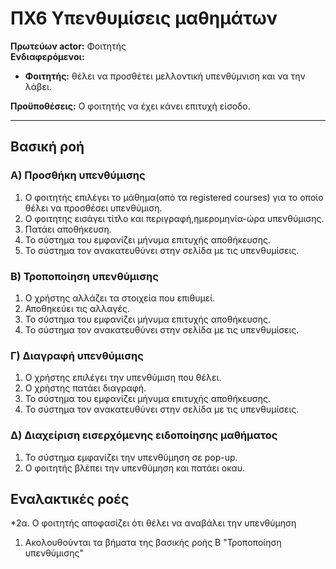 # ΠΧ6 Υπενθυμίσεις μαθημάτων

<p>
<b>Πρωτεύων actor:</b> Φοιτητής<br>
<b>Ενδιαφερόμενοι:</b> 

* <b>Φοιτητής:</b> θέλει να προσθέτει μελλοντική υπενθύμνιση και να την λάβει.

<b>Προϋποθέσεις:</b> Ο φοιτητής να έχει κάνει επιτυχή είσοδο. 
</p>

---

## Βασική ροή
### Α) Προσθήκη υπενθύμισης
1. Ο φοιτητής επιλέγει το μάθημα(από τα registered courses) για το οποίο θέλει να προσθέσει υπενθύμιση.
2. Ο φοιτητης εισάγει τίτλο και περιγραφή,ημερομηνία-ώρα υπενθύμισης.
3. Πατάει αποθήκευση.
4. Το σύστημα του εμφανίζει μήνυμα επιτυχής αποθήκευσης.
5. Το σύστημα τον ανακατευθύνει στην σελίδα με τις υπενθυμίσεις.

### Β) Τροποποίηση υπενθύμισης 
1. Ο χρήστης αλλάζει τα στοιχεία που επιθυμεί.
2. Αποθηκεύει τις αλλαγές.
3. Το σύστημα του εμφανίζει μήνυμα επιτυχής αποθήκευσης.
4. Το σύστημα τον ανακατευθύνει στην σελίδα με τις υπενθυμίσεις.


### Γ) Διαγραφή υπενθύμισης
1. Ο χρήστης επιλέγει την υπενθύμιση που θέλει.
2. Ο χρήστης πατάει διαγραφή.
3. Το σύστημα του εμφανίζει μήνυμα επιτυχής αποθήκευσης.
4. Το σύστημα τον ανακατευθύνει στην σελίδα με τις υπενθυμίσεις.

### Δ) Διαχείριση εισερχόμενης ειδοποίησης μαθήματος
1. Το σύστημα εμφανίζει την υπενθύμηση σε pop-up.
2. Ο φοιτητής βλέπει την υπενθύμηση και πατάει οκαυ.

## Εναλακτικές ροές 
*2α. Ο φοιτητής αποφασίζει ότι θέλει να αναβάλει την υπενθύμηση
1. Ακολουθούνται τα βήματα της βασικής ροής Β "Τροποποίηση υπενθύμισης"

